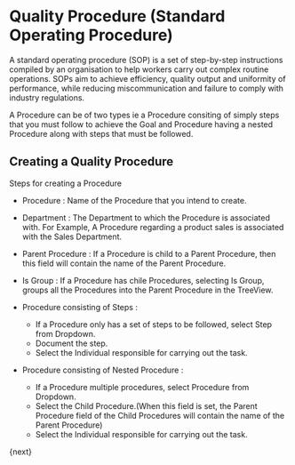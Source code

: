 # Quality Procedure (Standard Operating Procedure)

 A standard operating procedure (SOP) is a set of step-by-step instructions compiled by an organisation to help workers carry out complex routine operations. SOPs aim to achieve efficiency, quality output and uniformity of performance, while reducing miscommunication and failure to comply with industry regulations.

 A Procedure can be of two types ie a Procedure consiting of simply steps that you must follow to achieve the Goal and Procedure having a nested Procedure along with steps that must be followed.
 
## Creating a Quality Procedure

 Steps for creating a Procedure

* Procedure : Name of the Procedure that you intend to create.

* Department : The Department to which the Procedure is associated with. For Example, A Procedure regarding a product sales is associated with the Sales Department.

* Parent Procedure : If a Procedure is child to a Parent Procedure, then this field will contain the name of the Parent Procedure.

* Is Group : If a Procedure has chile Procedures, selecting Is Group, groups all the Procedures into the Parent Procedure in the TreeView.

* Procedure consisting of Steps :

  - If a Procedure only has a set of steps to be followed, select Step from Dropdown.
  - Document the step.
  - Select the Individual responsible for carrying out the task.

* Procedure consisting of Nested Procedure :

  - If a Procedure multiple procedures, select Procedure from Dropdown.
  - Select the Child Procedure.(When this field is set, the Parent Procedure field of the Child Procedures will contain the name of the Parent Procedure)
  - Select the Individual responsible for carrying out the task.

{next}